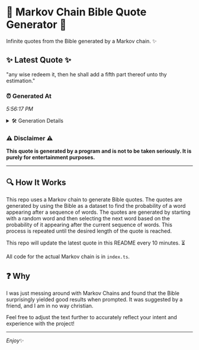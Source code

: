 # 📖 Markov Chain Bible Quote Generator 📖

Infinite quotes from the Bible generated by a Markov chain. ✨

## ✨ Latest Quote ✨
"any wise redeem it, then he shall add a fifth part thereof unto thy estimation."

### ⏰ Generated At
*5:56:17 PM*

<details>
    <summary>🛠️ Generation Details</summary>
    <p>
        <strong>🌱 Seed:</strong> any<br>
        <strong>🔄 Iterations:</strong> 14<br>
        <strong>📜 Context History:</strong><br>[ any ]: wise<br>[ any, wise ]: redeem<br>[ any, wise, redeem ]: it,<br>[ any, wise, redeem, it, ]: then<br>[ any, wise, redeem, it,, then ]: he<br>[ any, wise, redeem, it,, then, he ]: shall<br>[ wise, redeem, it,, then, he, shall ]: add<br>[ redeem, it,, then, he, shall, add ]: a<br>[ it,, then, he, shall, add, a ]: fifth<br>[ then, he, shall, add, a, fifth ]: part<br>[ he, shall, add, a, fifth, part ]: thereof<br>[ shall, add, a, fifth, part, thereof ]: unto<br>[ add, a, fifth, part, thereof, unto ]: thy<br>[ a, fifth, part, thereof, unto, thy ]: estimation.<br>
    </p>
</details>

### ⚠️ Disclaimer ⚠️
**This quote is generated by a program and is not to be taken seriously. It is purely for entertainment purposes.**

---

## 🔍 How It Works

This repo uses a Markov chain to generate Bible quotes. The quotes are generated by using the Bible as a dataset to find the probability of a word appearing after a sequence of words. The quotes are generated by starting with a random word and then selecting the next word based on the probability of it appearing after the current sequence of words. This process is repeated until the desired length of the quote is reached.

This repo will update the latest quote in this README every 10 minutes. ⏳

All code for the actual Markov chain is in `index.ts`.

## ❓ Why

I was just messing around with Markov Chains and found that the Bible surprisingly yielded good results when prompted. 
It was suggested by a friend, and I am in no way christian.

Feel free to adjust the text further to accurately reflect your intent and experience with the project!

---

*Enjoy*✨
